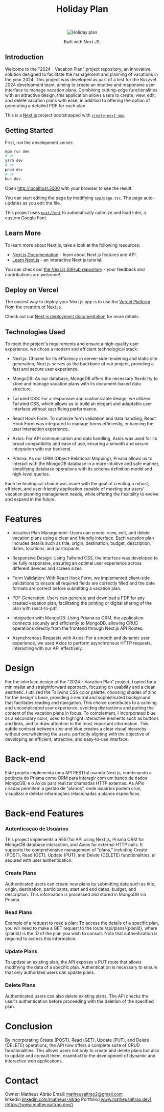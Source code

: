 <h1 align="center"> Holiday Plan </h1> <br>
<p align="center">
    <img src="https://i.pinimg.com/originals/2e/3e/23/2e3e2343a49470640abd67361149f9e9.png" alt="Holiday plan">
</p>

<p align="center">
 Built with Next JS.
</p>

## Introduction

Welcome to the "2024 - Vacation Plan" project repository, an innovative solution designed to facilitate the management and planning of vacations in the year 2024. This project was developed as part of a test for the Buzzvel 2024 development team, aiming to create an intuitive and responsive user interface to manage vacation plans. Combining cutting-edge functionalities with an attractive design, this application allows users to create, view, edit, and delete vacation plans with ease, in addition to offering the option of generating a detailed PDF for each plan.

This is a [Next.js](https://nextjs.org/) project bootstrapped with [`create-next-app`](https://github.com/vercel/next.js/tree/canary/packages/create-next-app).

## Getting Started

First, run the development server:

```bash
npm run dev
# or
yarn dev
# or
pnpm dev
# or
bun dev
```

Open [http://localhost:3000](http://localhost:3000) with your browser to see the result.

You can start editing the page by modifying `app/page.tsx`. The page auto-updates as you edit the file.

This project uses [`next/font`](https://nextjs.org/docs/basic-features/font-optimization) to automatically optimize and load Inter, a custom Google Font.

## Learn More

To learn more about Next.js, take a look at the following resources:

-   [Next.js Documentation](https://nextjs.org/docs) - learn about Next.js features and API.
-   [Learn Next.js](https://nextjs.org/learn) - an interactive Next.js tutorial.

You can check out [the Next.js GitHub repository](https://github.com/vercel/next.js/) - your feedback and contributions are welcome!

## Deploy on Vercel

The easiest way to deploy your Next.js app is to use the [Vercel Platform](https://vercel.com/new?utm_medium=default-template&filter=next.js&utm_source=create-next-app&utm_campaign=create-next-app-readme) from the creators of Next.js.

Check out our [Next.js deployment documentation](https://nextjs.org/docs/deployment) for more details.

## Technologies Used

<p>To meet the project's requirements and ensure a high-quality user experience, we chose a modern and efficient technological stack:</p>

-   Next.js: Chosen for its efficiency in server-side rendering and static site generation, Next.js serves as the backbone of our project, providing a fast and secure user experience.<br />

-   MongoDB: As our database, MongoDB offers the necessary flexibility to store and manage vacation plans with its document-based data structure.<br />

-   Tailwind CSS: For a responsive and customizable design, we utilized Tailwind CSS, which allows us to build an elegant and adaptable user interface without sacrificing performance.<br />

-   React Hook Form: To optimize form validation and data handling, React Hook Form was integrated to manage forms efficiently, enhancing the user interaction experience.<br />

-   Axios: For API communication and data handling, Axios was used for its broad compatibility and ease of use, ensuring a smooth and secure integration with our backend.<br />

-   Prisma: As our ORM (Object-Relational Mapping), Prisma allows us to interact with the MongoDB database in a more intuitive and safe manner, simplifying database operations with its schema definition model and high-level queries.<br />

<p>Each technological choice was made with the goal of creating a robust, efficient, and user-friendly application capable of meeting our users' vacation planning management needs, while offering the flexibility to evolve and expand in the future.</p>

# Features

-   Vacation Plan Management: Users can create, view, edit, and delete vacation plans using a clear and friendly interface. Each vacation plan includes details such as title, origin, destination, budget, description, dates, locations, and participants.<br />

-   Responsive Design: Using Tailwind CSS, the interface was developed to be fully responsive, ensuring an optimal user experience across different devices and screen sizes.<br />

-   Form Validation: With React Hook Form, we implemented client-side validations to ensure all required fields are correctly filled and the date formats are correct before submitting a vacation plan.<br />

-   PDF Generation: Users can generate and download a PDF for any created vacation plan, facilitating the printing or digital sharing of the plan with react-to-pdf.<br />

-   Integration with MongoDB: Using Prisma as ORM, the application connects securely and efficiently to MongoDB, allowing CRUD operations directly from the frontend through Next.js API Routes.<br />

-   Asynchronous Requests with Axios: For a smooth and dynamic user experience, we used Axios to perform asynchronous HTTP requests, interacting with our API effectively.

# Design

<p>
For the interface design of the "2024 - Vacation Plan" project, I opted for a minimalist and straightforward approach, focusing on usability and a clean aesthetic. I utilized the Tailwind CSS color palette, choosing shades of zinc for the design's base, providing a neutral and sophisticated background that facilitates reading and navigation. This choice contributes to a calming and uncomplicated user experience, avoiding distractions and putting the content of the vacation plans in focus. To complement, I incorporated blue as a secondary color, used to highlight interactive elements such as buttons and links, and to draw attention to the most important information. This subtle contrast between zinc and blue creates a clear visual hierarchy without overwhelming the users, perfectly aligning with the objective of developing an efficient, attractive, and easy-to-use interface.
 </p>

# Back-end

<p>Este projeto implementa uma API RESTful usando Next.js, combinando a potência do Prisma como ORM para interagir com um banco de dados MongoDB, e o Axios para realizar chamadas HTTP externas. As APIs criadas permitem a gestão de "planos", onde usuários podem criar, visualizar e deletar informações relacionadas a planos específicos.</p>

# Back-end Features

### Autenticação de Usuários

<p>This project implements a RESTful API using Next.js, Prisma ORM for MongoDB database interaction, and Axios for external HTTP calls. It supports the comprehensive management of "plans," including Create (POST), Read (GET), Update (PUT), and Delete (DELETE) functionalities, all secured with user authentication.</p>

### Create Plans

<p>Authenticated users can create new plans by submitting data such as title, origin, destination, participants, start and end dates, budget, and description. This information is processed and stored in MongoDB via Prisma.</p>

### Read Plans

<p>
Example of a request to read a plan: To access the details of a specific plan, you will need to make a GET request to the route /api/plans/{planId}, where {planId} is the ID of the plan you wish to consult. Note that authentication is required to access this information.
</p>

### Update Plans

<p>To update an existing plan, the API exposes a PUT route that allows modifying the data of a specific plan. Authentication is necessary to ensure that only authorized users can update plans.</p>

### Delete Plans

<p>Authenticated users can also delete existing plans. The API checks the user's authentication before proceeding with the deletion of the specified plan.</p>

# Conclusion

By incorporating Create (POST), Read (GET), Update (PUT), and Delete (DELETE) operations, the API now offers a complete suite of CRUD functionalities. This allows users not only to create and delete plans but also to update and consult them, essential for the development of dynamic and interactive web applications.

# Contact

Owner: Matheus Altrão
Email: matheusaltrao2@gmail.com
linkedin:[linkedin.com/matheus-altrao](https://www.linkedin.com/in/matheus-altrao/)
Portfolio:[www.matheusaltrao.dev](https://www.matheusaltrao.dev/)
